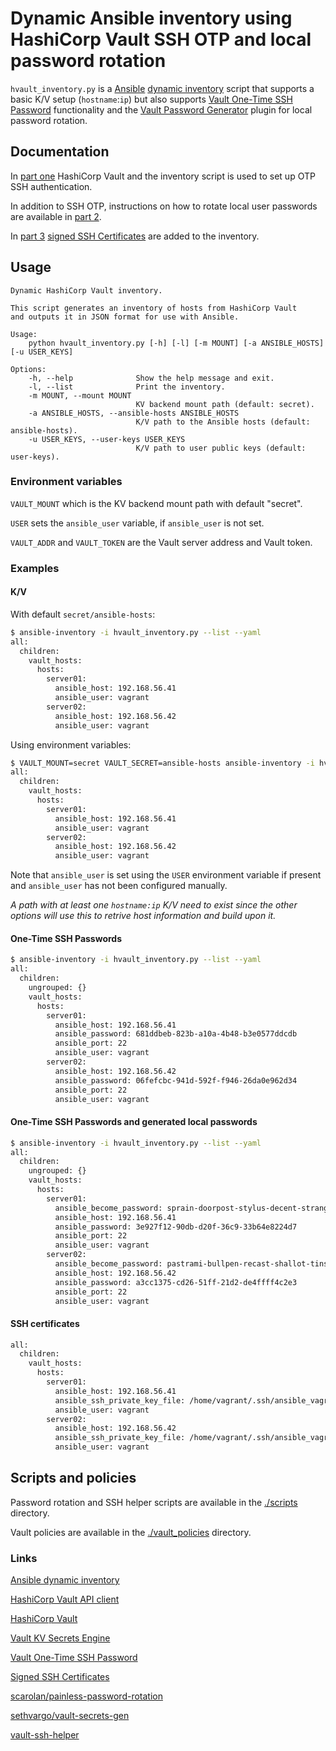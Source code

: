 # Dynamic Ansible inventory using HashiCorp Vault SSH OTP and local password rotation

`hvault_inventory.py` is a [Ansible](https://www.ansible.com/) [dynamic inventory](https://docs.ansible.com/ansible/latest/user_guide/intro_dynamic_inventory.html)
script that supports a basic K/V setup (`hostname`:`ip`) but also supports
[Vault One-Time SSH Password](https://learn.hashicorp.com/tutorials/vault/ssh-otp)
functionality and the [Vault Password Generator](https://github.com/sethvargo/vault-secrets-gen)
plugin for local password rotation.

## Documentation

In [part one](./ssh_otp.md) HashiCorp Vault and the inventory script is used to
set up OTP SSH authentication.

In addition to SSH OTP, instructions on how to rotate local user passwords are
available in [part 2](./random_password.md).

In [part 3](./ssh_certificates.md) [signed SSH Certificates](https://developer.hashicorp.com/vault/docs/secrets/ssh/signed-ssh-certificates) are added to the inventory.

## Usage

```console
Dynamic HashiCorp Vault inventory.

This script generates an inventory of hosts from HashiCorp Vault
and outputs it in JSON format for use with Ansible.

Usage:
    python hvault_inventory.py [-h] [-l] [-m MOUNT] [-a ANSIBLE_HOSTS] [-u USER_KEYS]

Options:
    -h, --help              Show the help message and exit.
    -l, --list              Print the inventory.
    -m MOUNT, --mount MOUNT
                            KV backend mount path (default: secret).
    -a ANSIBLE_HOSTS, --ansible-hosts ANSIBLE_HOSTS
                            K/V path to the Ansible hosts (default: ansible-hosts).
    -u USER_KEYS, --user-keys USER_KEYS
                            K/V path to user public keys (default: user-keys).
```

### Environment variables

`VAULT_MOUNT` which is the KV backend mount path with default "secret".

`USER` sets the `ansible_user` variable, if `ansible_user` is not set.

`VAULT_ADDR` and `VAULT_TOKEN` are the Vault server address and Vault token.

### Examples

#### K/V

With default `secret/ansible-hosts`:

```sh
$ ansible-inventory -i hvault_inventory.py --list --yaml
all:
  children:
    vault_hosts:
      hosts:
        server01:
          ansible_host: 192.168.56.41
          ansible_user: vagrant
        server02:
          ansible_host: 192.168.56.42
          ansible_user: vagrant
```

Using environment variables:

```sh
$ VAULT_MOUNT=secret VAULT_SECRET=ansible-hosts ansible-inventory -i hvault_inventory.py --list --yaml
all:
  children:
    vault_hosts:
      hosts:
        server01:
          ansible_host: 192.168.56.41
          ansible_user: vagrant
        server02:
          ansible_host: 192.168.56.42
          ansible_user: vagrant
```

Note that `ansible_user` is set using the `USER` environment variable if
present and `ansible_user` has not been configured manually.

_A path with at least one `hostname:ip` K/V need to
exist since the other options will use this to retrive host information and
build upon it._

#### One-Time SSH Passwords

```sh
$ ansible-inventory -i hvault_inventory.py --list --yaml
all:
  children:
    ungrouped: {}
    vault_hosts:
      hosts:
        server01:
          ansible_host: 192.168.56.41
          ansible_password: 681ddbeb-823b-a10a-4b48-b3e0577ddcdb
          ansible_port: 22
          ansible_user: vagrant
        server02:
          ansible_host: 192.168.56.42
          ansible_password: 06fefcbc-941d-592f-f946-26da0e962d34
          ansible_port: 22
          ansible_user: vagrant
```

#### One-Time SSH Passwords and generated local passwords

```sh
$ ansible-inventory -i hvault_inventory.py --list --yaml
all:
  children:
    ungrouped: {}
    vault_hosts:
      hosts:
        server01:
          ansible_become_password: sprain-doorpost-stylus-decent-strangely
          ansible_host: 192.168.56.41
          ansible_password: 3e927f12-90db-d20f-36c9-33b64e8224d7
          ansible_port: 22
          ansible_user: vagrant
        server02:
          ansible_become_password: pastrami-bullpen-recast-shallot-tinsmith
          ansible_host: 192.168.56.42
          ansible_password: a3cc1375-cd26-51ff-21d2-de4ffff4c2e3
          ansible_port: 22
          ansible_user: vagrant
```

#### SSH certificates

```sh
all:
  children:
    vault_hosts:
      hosts:
        server01:
          ansible_host: 192.168.56.41
          ansible_ssh_private_key_file: /home/vagrant/.ssh/ansible_vagrant_cert.pub
          ansible_user: vagrant
        server02:
          ansible_host: 192.168.56.42
          ansible_ssh_private_key_file: /home/vagrant/.ssh/ansible_vagrant_cert.pub
          ansible_user: vagrant
```

## Scripts and policies

Password rotation and SSH helper scripts are available in the [./scripts](./scripts/)
directory.

Vault policies are available in the [./vault_policies](./vault_policies/)
directory.

### Links

[Ansible dynamic inventory](https://docs.ansible.com/ansible/latest/user_guide/intro_dynamic_inventory.html)

[HashiCorp Vault API client](https://github.com/hvac/hvac)

[HashiCorp Vault](https://www.hashicorp.com/products/vault)

[Vault KV Secrets Engine](https://www.vaultproject.io/docs/secrets/kv)

[Vault One-Time SSH Password](https://learn.hashicorp.com/tutorials/vault/ssh-otp)

[Signed SSH Certificates](https://developer.hashicorp.com/vault/docs/secrets/ssh/signed-ssh-certificates)

[scarolan/painless-password-rotation](https://github.com/scarolan/painless-password-rotation)

[sethvargo/vault-secrets-gen](https://github.com/sethvargo/vault-secrets-gen)

[vault-ssh-helper](https://github.com/hashicorp/vault-ssh-helper)
